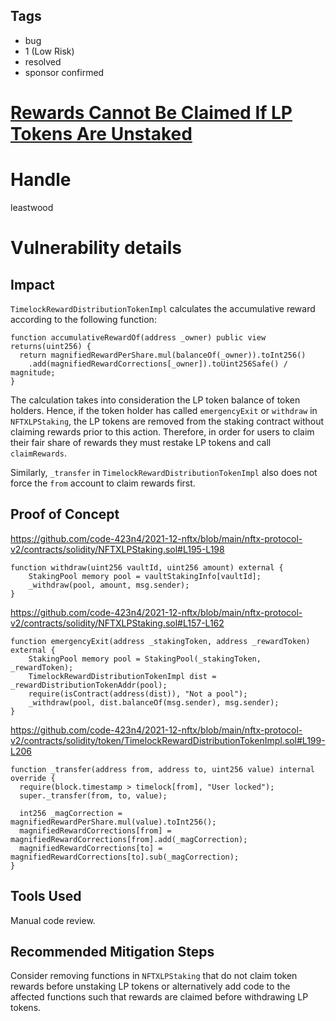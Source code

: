## Tags

- bug
- 1 (Low Risk)
- resolved
- sponsor confirmed

# [Rewards Cannot Be Claimed If LP Tokens Are Unstaked](https://github.com/code-423n4/2021-12-nftx-findings/issues/73) 

# Handle

leastwood


# Vulnerability details

## Impact

`TimelockRewardDistributionTokenImpl` calculates the accumulative reward according to the following function:
```
function accumulativeRewardOf(address _owner) public view returns(uint256) {
  return magnifiedRewardPerShare.mul(balanceOf(_owner)).toInt256()
    .add(magnifiedRewardCorrections[_owner]).toUint256Safe() / magnitude;
}
```

The calculation takes into consideration the LP token balance of token holders. Hence, if the token holder has called `emergencyExit` or `withdraw` in `NFTXLPStaking`, the LP tokens are removed from the staking contract without claiming rewards prior to this action. Therefore, in order for users to claim their fair share of rewards they must restake LP tokens and call `claimRewards`. 

Similarly, `_transfer` in `TimelockRewardDistributionTokenImpl` also does not force the `from` account to claim rewards first.

## Proof of Concept

https://github.com/code-423n4/2021-12-nftx/blob/main/nftx-protocol-v2/contracts/solidity/NFTXLPStaking.sol#L195-L198
```
function withdraw(uint256 vaultId, uint256 amount) external {
    StakingPool memory pool = vaultStakingInfo[vaultId];
    _withdraw(pool, amount, msg.sender);
}
```

https://github.com/code-423n4/2021-12-nftx/blob/main/nftx-protocol-v2/contracts/solidity/NFTXLPStaking.sol#L157-L162
```
function emergencyExit(address _stakingToken, address _rewardToken) external {
    StakingPool memory pool = StakingPool(_stakingToken, _rewardToken);
    TimelockRewardDistributionTokenImpl dist = _rewardDistributionTokenAddr(pool);
    require(isContract(address(dist)), "Not a pool");
    _withdraw(pool, dist.balanceOf(msg.sender), msg.sender);
}
```

https://github.com/code-423n4/2021-12-nftx/blob/main/nftx-protocol-v2/contracts/solidity/token/TimelockRewardDistributionTokenImpl.sol#L199-L206
```
function _transfer(address from, address to, uint256 value) internal override {
  require(block.timestamp > timelock[from], "User locked");
  super._transfer(from, to, value);

  int256 _magCorrection = magnifiedRewardPerShare.mul(value).toInt256();
  magnifiedRewardCorrections[from] = magnifiedRewardCorrections[from].add(_magCorrection);
  magnifiedRewardCorrections[to] = magnifiedRewardCorrections[to].sub(_magCorrection);
}
```

## Tools Used

Manual code review.

## Recommended Mitigation Steps

Consider removing functions in `NFTXLPStaking` that do not claim token rewards before unstaking LP tokens or alternatively add code to the affected functions such that rewards are claimed before withdrawing LP tokens.

